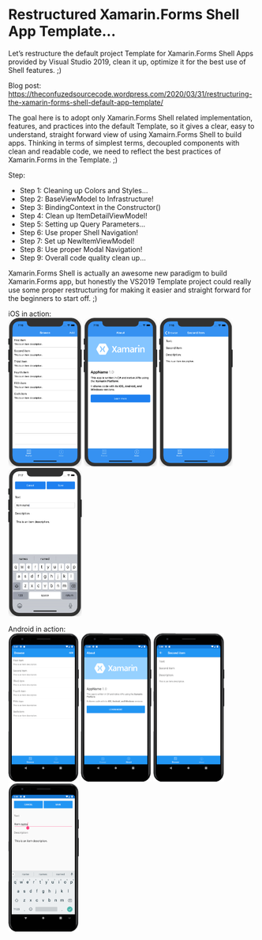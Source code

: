 Restructured Xamarin.Forms Shell App Template...
===========

Let’s restructure the default project Template for Xamarin.Forms Shell Apps provided by Visual Studio 2019, clean it up, optimize it for the best use of Shell features. ;)

Blog post: https://theconfuzedsourcecode.wordpress.com/2020/03/31/restructuring-the-xamarin-forms-shell-default-app-template/

The goal here is to adopt only Xamarin.Forms Shell related implementation, features, and practices into the default Template, so it gives a clear, easy to understand, straight forward view of using Xamairn.Forms Shell to build apps. Thinking in terms of simplest terms, decoupled components with clean and readable code, we need to reflect the best practices of Xamarin.Forms in the Template. ;) 

Step: 
 - Step 1: Cleaning up Colors and Styles…
 - Step 2: BaseViewModel to Infrastructure!
 - Step 3: BindingContext in the Constructor()
 - Step 4: Clean up ItemDetailViewModel!
 - Step 5: Setting up Query Parameters…
 - Step 6: Use proper Shell Navigation!
 - Step 7: Set up NewItemViewModel!
 - Step 8: Use proper Modal Navigation!
 - Step 9: Overall code quality clean up…

Xamarin.Forms Shell is actually an awesome new paradigm to build Xamarin.Forms app, but honestly the VS2019 Template project could really use some proper restructuring for making it easier and straight forward for the beginners to start off. ;)

iOS in action: <br />
<img src="/screenshots/IOSScreenshot1.png" height="300"/> <img src="/screenshots/IOSScreenshot2.png" height="300"/> <img src="/screenshots/IOSScreenshot3.png" height="300"/> <img src="/screenshots/IOSScreenshot4.png" height="300"/>  <br />

Android in action: <br />
<img src="/screenshots/AndroidScreenshot1.png" height="300"/> <img src="/screenshots/AndroidScreenshot2.png" height="300"/> <img src="/screenshots/AndroidScreenshot3.png" height="300"/> <img src="/screenshots/AndroidScreenshot4.png" height="300"/>  <br />

